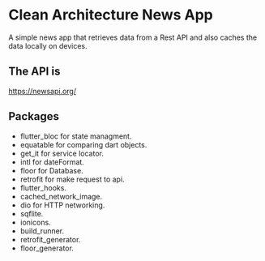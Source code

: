 # Clean Architecture News App

A simple news app that retrieves data from a Rest API and also caches the data locally on devices.

## The API is 
https://newsapi.org/

## Packages
- flutter_bloc for state managment.
- equatable for comparing dart objects.
- get_it for service locator.
- intl for dateFormat.
- floor for Database.
- retrofit for make request to api.
- flutter_hooks.
- cached_network_image.
- dio for HTTP networking.
- sqflite.
- ionicons.
- build_runner.
- retrofit_generator.
- floor_generator.
